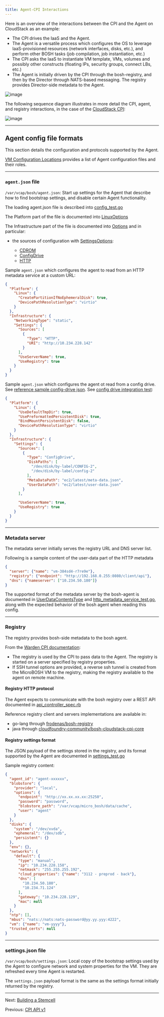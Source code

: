 ```yaml
---
title: Agent-CPI Interactions
---
```


Here is an overview of the interactions between the CPI and the Agent on CloudStack as an example:

* The CPI drives the IaaS and the Agent.
* The Agent is a versatile process which configures the OS to leverage IaaS-provisioned resources (network interfaces, disks, etc.), and perform other BOSH tasks (job compilation, job instantiation, etc.)
* The CPI asks the IaaS to instantiate VM template, VMs, volumes and possibly other constructs (floating IPs, security groups, connect LBs, etc.)
* The Agent is initially driven by the CPI through the bosh-registry, and then by the Director through NATS-based messaging. The registry provides Director-side metadata to the Agent.

![image](images/cpi-interactions-overview.png)

<!--
Image source in Saas (no need to own an OmniGraffle license and run MacOS)
https://www.gliffy.com/go/html5/9205487?toke=&app=1b5094b0-6042-11e2-bcfd-0800200c9a66&dev=false
-->

The following sequence diagram illustrates in more detail the CPI, agent, and registry interactions,
in the case of the [CloudStack CPI](https://github.com/cloudfoundry-community/bosh-cloudstack-cpi-release):

![image](images/cpi-sequence-diag.png)

<!--
Image source in plantuml format.
syntax at http://plantuml.com/sequence.html
Render it online http://plantuml.com/plantuml/ or from a private plantuml instance, see  http://plantuml.com/running.html

@startuml
  box "DIRECTOR"
	participant director
  end box
  box "CPI" #LightBlue
	participant cpi
    participant bosh_registry
  end box
  box "CLOUDSTACK"
	participant cloudstack_api
	participant vrouter
  end box
  box "VM" #LightBlue
	participant vm
	participant bosh_agent
  end box



  director -> cpi : create_vm;
  cpi -> cloudstack_api : create vm \nand set user-data;
  cpi -> bosh_registry : feed bosh registry: \n(networking, root+eph disks, \nbosh nats, blobstore
  cloudstack_api -> vrouter : set user data\nin metadata\n service;
  cloudstack_api -> vm : provision vm;
  activate vm
  vm -> bosh_agent : vm boostraps in dhcp,\nbosh-agent starts \n (reading agent.json);
  bosh_agent -> vrouter : query metadata server:\nget bosh_registry address from user data;
  bosh_agent -> bosh_registry : gets bootstrap info, ip adress and disks;
  bosh_agent -> vm : reconfigure network static ip;
  bosh_agent -> vm : mount and partition ephemeral disk;


  hide footbox
@enduml
-->

---
## <a id="agent-config"></a> Agent config file formats

This section details the configuration and protocols supported by the Agent.

[VM Configuration Locations](vm-config.html#agent) provides a list of Agent configuration files and their roles.

----
### <a id="agent-json"></a> `agent.json` file

`/var/vcap/bosh/agent.json`: Start up settings for the Agent that describe how to find bootstrap settings, and disable certain Agent functionality.

The loading agent.json file is described into [config_test.go](https://github.com/cloudfoundry/bosh-agent/blob/master/app/config_test.go)

The Platform part of the file is documented into [LinuxOptions](https://godoc.org/github.com/cloudfoundry/bosh-agent/platform#LinuxOptions)

The Infrastructure part of the file is documented into [Options](https://godoc.org/github.com/cloudfoundry/bosh-agent/infrastructure#Options) and in particular:

 * the sources of configuration with [SettingsOptions](https://godoc.org/github.com/cloudfoundry/bosh-agent/infrastructure#SettingsOptions):

    * [CDROM](https://godoc.org/github.com/cloudfoundry/bosh-agent/infrastructure#CDROMSourceOptions)
    * [ConfigDrive](https://godoc.org/github.com/cloudfoundry/bosh-agent/infrastructure#ConfigDriveSourceOptions)
    * [HTTP](https://godoc.org/github.com/cloudfoundry/bosh-agent/infrastructure#HTTPSourceOptions)

Sample `agent.json` which configures the agent to read from an HTTP metadata service at a custom URL:

```json
{
  "Platform": {
    "Linux": {
      "CreatePartitionIfNoEphemeralDisk": true,
      "DevicePathResolutionType": "virtio"
    }
  },
  "Infrastructure": {
    "NetworkingType": "static",
    "Settings": {
      "Sources": [
        {
          "Type": "HTTP",
          "URI": "http://10.234.228.142"
        }
      ],
      "UseServerName": true,
      "UseRegistry": true
    }
  }
}
```

Sample `agent.json` which configures the agent ot read from a config drive. See [reference sample config-drive json](https://github.com/cloudfoundry/bosh-agent/blob/cecf354d90f6cedf540799fb50395adb034b16d2/integration/assets/config-drive-agent.json). See [config drive integration test](https://github.com/cloudfoundry/bosh-agent/blob/cecf354d90f6cedf540799fb50395adb034b16d2/integration/config_drive_test.go):

```json
{
  "Platform": {
    "Linux": {
      "UseDefaultTmpDir": true,
      "UsePreformattedPersistentDisk": true,
      "BindMountPersistentDisk": false,
      "DevicePathResolutionType": "virtio"
    }
  },
  "Infrastructure": {
    "Settings": {
      "Sources": [
        {
          "Type": "ConfigDrive",
          "DiskPaths": [
            "/dev/disk/by-label/CONFIG-2",
            "/dev/disk/by-label/config-2"
          ],
          "MetaDataPath": "ec2/latest/meta-data.json",
          "UserDataPath": "ec2/latest/user-data.json"
        }
      ],

      "UseServerName": true,
      "UseRegistry": true
    }
  }
}
```

----
### <a id="metadata"></a> Metadata server

The metadata server initially serves the registry URL and DNS server list.

Following is a sample content of the user-data part of the HTTP metadata

```json
{
  "server": {"name": "vm-384sd4-r7re9e"},
  "registry": {"endpoint": "http://192.168.0.255:8080/client/api"},
  "dns": {"nameserver": ["10.234.50.180"]}
}
```

The supported format of the metadata server by the bosh-agent is documented in [UserDataContentsType](https://godoc.org/github.com/cloudfoundry/bosh-agent/infrastructure#UserDataContentsType) and [http\_metadata\_service_test.go](https://github.com/cloudfoundry/bosh-agent/blob/1dca3244702c18bf2c36483c529d4e7b3fb92b2e/infrastructure/http_metadata_service_test.go), along with the expected behavior of the bosh agent when reading this config.

----
### <a id="registry"></a> Registry

The registry provides bosh-side metadata to the bosh agent.

From the [Warden CPI documentation](https://github.com/cppforlife/bosh-warden-cpi-release/blob/be1869737c0bfba96662dde3499c9181863f91a7/docs/bosh-micro-usage.md):

* The registry is used by the CPI to pass data to the Agent. The registry is started on a server specified by registry properties.
* If SSH tunnel options are provided, a reverse ssh tunnel is created from the MicroBOSH VM to the registry, making the registry available to the agent on remote machine.

#### <a id="registry-protocol"></a> Registry HTTP protocol

The Agent expects to communicate with the bosh registry over a REST API documented in [api\_controller\_spec.rb](https://github.com/cloudfoundry/bosh/blob/2f73281f1a2a155ee807e7c0c9b8187c5a742f78/bosh-registry/spec/unit/bosh/registry/api_controller_spec.rb)

Reference registry client and servers implementations are available in:

* go-lang through [frodenas/bosh-registry](https://github.com/frodenas/bosh-registry)
* java through [cloudfoundry-community/bosh-cloudstack-cpi-core](https://github.com/cloudfoundry-community/bosh-cloudstack-cpi-core/tree/44d14a5f184d2d5e8f1f2fcd6344e734d3344673/src/main/java/com/orange/oss/cloudfoundry/cscpi/boshregistry)

#### <a id="registry-format"></a> Registry settings format

The JSON payload of the settings stored in the registry, and its format supported by the Agent are documented in [settings_test.go](https://github.com/cloudfoundry/bosh-agent/blob/ebf9a36dfddf783ffae5ae3748787d259a29374a/settings/settings_test.go)

Sample registry content:

```json
{
  "agent_id": "agent-xxxxxx",
  "blobstore": {
    "provider": "local",
    "options": {
      "endpoint": "http://xx.xx.xx.xx:25250",
      "password": "password",
      "blobstore_path": "/var/vcap/micro_bosh/data/cache",
      "user": "agent"
    }
  },
  "disks": {
    "system": "/dev/xvda",
    "ephemeral": "/dev/sdb",
    "persistent": {}
  },
  "env": {},
  "networks": {
    "default": {
      "type": "manual",
      "ip": "10.234.228.158",
      "netmask": "255.255.255.192",
      "cloud_properties": {"name": "3112 - preprod - back"},
      "dns": [
        "10.234.50.180",
        "10.234.71.124"
      ],
      "gateway": "10.234.228.129",
      "mac": null
    }
  },
  "ntp": [],
  "mbus": "nats://nats:nats-password@yy.yy.yyy:4222",
  "vm": {"name": "vm-yyyy"},
  "trusted_certs": null
}
```

----
### <a id="settings_json"></a> settings.json file

`/var/vcap/bosh/settings.json`: Local copy of the bootstrap settings used by the Agent to configure network and system properties for the VM. They are refreshed every time Agent is restarted.

The `settings.json` payload format is the same as the settings format initially returned by the registry.

---
Next: [Building a Stemcell](build-stemcell.html)

Previous: [CPI API v1](cpi-api-v1.html)
